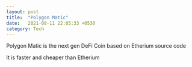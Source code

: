 ```yaml
---
layout: post
title:  "Polygon Matic"
date:   2021-08-11 22:05:33 +0530
category: Tech
---
```

Polygon Matic is the next gen DeFi Coin based on Etherium source code

It is faster and cheaper than Etherium
